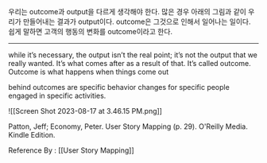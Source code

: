 
우리는 outcome과 output을 다르게 생각해야 한다. 많은 경우 아래의 그림과 같이 우리가 만들어내는 결과가 output이다. outcome은 그것으로 인해서 일어나는 일이다. 쉽게 말하면 고객의 행동의 변화를 outcome이라고 한다. 

----

while it’s necessary, the output isn’t the real point; it’s not the output that we really wanted. It’s what comes after as a result of that. It’s called outcome. Outcome is what happens when things come out

behind outcomes are specific behavior changes for specific people engaged in specific activities.


![[Screen Shot 2023-08-17 at 3.46.15 PM.png]]

Patton, Jeff; Economy, Peter. User Story Mapping (p. 29). O'Reilly Media. Kindle Edition. 

Reference By : [[User Story Mapping]]